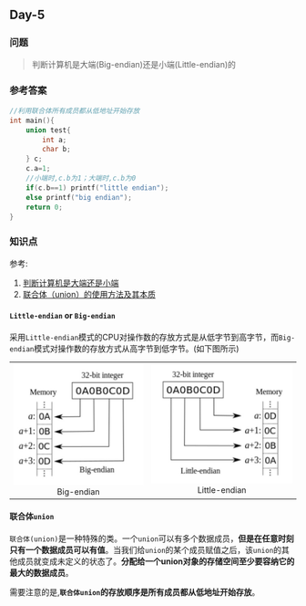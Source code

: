 ## Day-5

### 问题

> 判断计算机是大端(Big-endian)还是小端(Little-endian)的

### 参考答案

```cpp
//利用联合体所有成员都从低地址开始存放
int main(){
    union test{
        int a;
        char b;
    } c;
    c.a=1;
    //小端时,c.b为1；大端时,c.b为0
    if(c.b==1) printf("little endian");
    else printf("big endian");
    return 0;
}
```

### 知识点

参考:

1. [判断计算机是大端还是小端](https://blog.csdn.net/lwfcgz/article/details/50476051)
2. [联合体（union）的使用方法及其本质](https://blog.csdn.net/huqinweI987/article/details/23597091)

#### `Little-endian` or `Big-endian`

采用`Little-endian`模式的CPU对操作数的存放方式是从低字节到高字节，而`Big-endian`模式对操作数的存放方式从高字节到低字节。(如下图所示)

<table>
    <tr>
        <td ><center><img src="../image/interview_big_endian.jpg" >Big-endian</center></td>
        <td ><center><img src="../image/interview_little_endian.jpg">Little-endian</center></td>
    </tr>
</table>

#### 联合体`union`

`联合体(union)`是一种特殊的类。一个`union`可以有多个数据成员，**但是在任意时刻只有一个数据成员可以有值**。当我们给`union`的某个成员赋值之后，该`union`的其他成员就变成未定义的状态了。**分配给一个union对象的存储空间至少要容纳它的最大的数据成员**。

需要注意的是,**`联合体union`的存放顺序是所有成员都从低地址开始存放**。